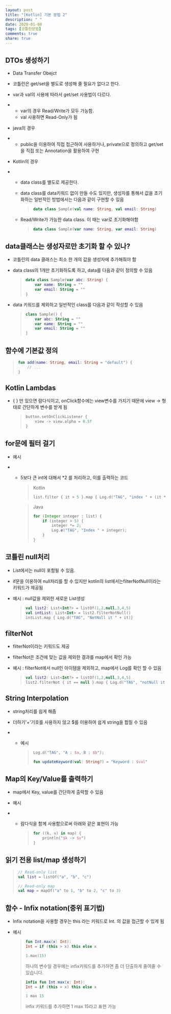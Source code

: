 ```yaml
---
layout: post
title: "[Kotlin] 기본 문법 2"
description: " "
date: 2020-01-08
tags: [코틀린문법]
comments: true
share: true
---
```


## DTOs 생성하기

- Data Transfer Obejct

- 코틀린은 get/set을 별도로 생성해 줄 필요가 없다고 한다.

- var과 val의 사용에 따라서 get/set 사용법이 다르다.

- - var의 경우 Read/Write가 모두 가능함.
  - val 사용하면 Read-Only가 됨

- java의 경우

- - public을 이용하여 직접 접근하여 사용하거나, private으로 정의하고 get/set을 직접 또는 Annotation을 활용하여 구현

- Kotlin의 경우

- - data class를 별도로 제공한다.

  - data class를 data키워드 없이 만들 수도 있지만, 생성자를 통해서 값을 초기화하는 일반적인 방법에서는 다음과 같이 구현할 수 있음

    > ```kotlin
    > data class Sample(val name: String, val email: String)
    > ```

  - Read/Write가 가능한 data class. 이 때는 var로 초기화해야함

    > ```kotlin
    > data class Sample(var name: String, var email: String)
    > ```



## data클래스는 생성자로만 초기화 할 수 있나?

- 코틀린의 data 클래스는 최소 한 개의 값을 생성자에 추가해줘야 함

- data class의 1개만 초기화하도록 하고, data를 다음과 같이 정의할 수 있음

  > ```kotlin
  > data class Sample(var abc: String) {
  >     var name: String = ""
  >     var email: String = ""
  > }
  > ```

* data 키워드를 제외하고 일반적인 class를 다음과 같이 작성할 수 있음

  > ```kotlin
  > class Sample() {
  >     var abc: String = ""
  >     var name: String = ""
  >     var email: String = ""
  > }
  > ```



## 함수에 기본값 정의

> ```kotlin
> fun add(name: String, email: String = "default") {
>     // ...
> }
> ```



## Kotlin Lambdas

- { } 만 있으면 람다식이고, onClick함수에는 view변수를 가지기 때문에 view -> 형태로 간단하게 변수를 받게 됨

  > ```kotlin
  > button.setOnClickListener {
  >     view -> view.alpha = 0.5f
  > }
  > ```



## for문에 필터 걸기

- 예시

- - 5보다 큰 int에 대해서 *2 를 처리하고, 이를 출력하는 코드

    > Kotlin
    >
    > ```kotlin
    > list.filter { it > 5 }.map { Log.d("TAG", "index " + (it * 2)) }
    > ```

    > Java
    >
    > ```java
    > for (Integer integer : list) {
    >     if (integer > 5) {
    >         integer *= 2;
    >         Log.e("TAG", "Index " + integer);
    >     }
    > }
    > ```



## 코틀린 null처리

- List에서는 null이 포함될 수 있음.

- if문을 이용하여 null처리를 할 수 있지만 kotlin의 list에서는filterNotNull이라는 키워드가 제공됨

- 예시 : null값을 제외한 새로운 List생성

  > ```kotlin
  > val list2: List<Int?> = listOf(1,2,null,3,4,5)
  > val intList: List<Int> = list2.filterNotNull()
  > intList.map { Log.d("TAG", "NotNull it " + it)}
  > ```



## filterNot

- filterNot이라는 키워드도 제공

- filterNot은 조건에 맞는 값을 제외한 결과를 map에서 확인 가능

- 예시 : filterNot에서 null인 아이템을 제외하고, map에서 Log를 확인 할 수 있음

  > ```kotlin
  > val list2: List<Int?> = listOf(1,2,null,3,4,5)
  > list2.filterNot { it == null }.map { Log.d("TAG", "notNull it " + it) }
  > ```



## String Interpolation

- string처리를 쉽게 해줌

- 더하기'+'기호를 사용하지 않고 $를 이용하여 쉽게 string을 합칠 수 있음

- - 예시

    > ```kotlin
    > Log.d("TAG", "A : $a, B : $b");
    > 
    > fun updateKeyword(val: String?) = "Keyword : $val"
    > ```



## Map의 Key/Value를 출력하기

- map에서 Key, value를 간단하게 출력할 수 있음

- 예시

- - 람다식을 함께 사용함으로써 아래와 같은 표현이 가능

    > ```kotlin
    > for ((k, v) in map) {
    >     println("$k -> $v")
    > }
    > ```



## 읽기 전용 list/map 생성하기

> ```kotlin
> // Read-only list
> val list = listOf("a", "b", "c")
> 
> // Read-only map
> val map = mapOf("a" to 1, "b" to 2, "c" to 3)
> ```



## 함수 - Infix notation(중위 표기법)

- Infix notation을 사용할 경우는 this 라는 키워드로 Int. 의 값을 접근할 수 있게 됨

- 예시

  > ```kotlin
  > fun Int.max(x: Int):
  > Int = if (this > x) this else x
  > 
  > 1.max(15)
  > ```
  >
  > 하나의 변수일 경우에는 infix키워드를 추가하면 좀 더 단출하게 줄여줄 수 있습니다.

  > ```kotlin
  > infix fun Int.max(x: Int):
  > Int = if (this > x) this else x
  > 
  > 1 max 15
  > ```
  >
  > infix 키워드를 추가하면 1 max 15라고 표현 가능

